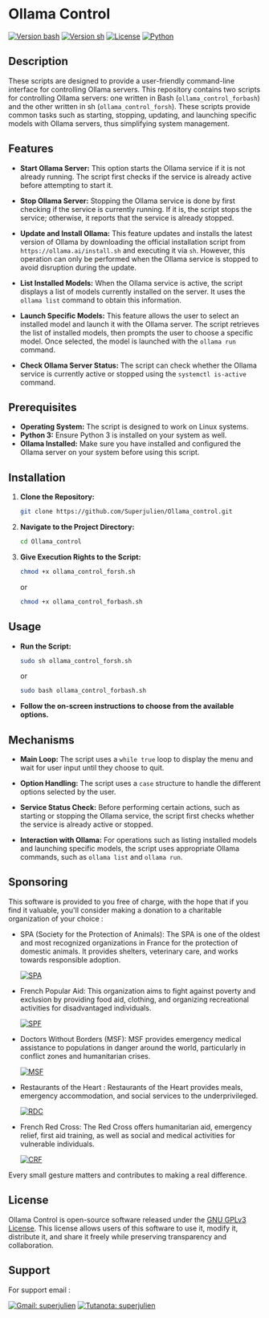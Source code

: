 # Ollama Control

[![Version bash](https://img.shields.io/badge/Version.bash-0.03-blue.svg)](https://github.com/Superjulien/Ollama_control) [![Version sh](https://img.shields.io/badge/Version.sh-0.06-blue.svg)](https://github.com/Superjulien/Ollama_control) [![License](https://img.shields.io/badge/License-GNU_GPLv3-blue.svg)](https://choosealicense.com/licenses/gpl-3.0/) [![Python](https://img.shields.io/badge/Python_3-14354C?&logo=python&logoColor=white.svg)](https://www.python.org/)

## Description

These scripts are designed to provide a user-friendly command-line interface for controlling Ollama servers. This repository contains two scripts for controlling Ollama servers: one written in Bash (`ollama_control_forbash`) and the other written in sh (`ollama_control_forsh`). These scripts provide common tasks such as starting, stopping, updating, and launching specific models with Ollama servers, thus simplifying system management.

## Features

- **Start Ollama Server:** This option starts the Ollama service if it is not already running. The script first checks if the service is already active before attempting to start it.
  
- **Stop Ollama Server:** Stopping the Ollama service is done by first checking if the service is currently running. If it is, the script stops the service; otherwise, it reports that the service is already stopped.

- **Update and Install Ollama:** This feature updates and installs the latest version of Ollama by downloading the official installation script from `https://ollama.ai/install.sh` and executing it via `sh`. However, this operation can only be performed when the Ollama service is stopped to avoid disruption during the update.

- **List Installed Models:** When the Ollama service is active, the script displays a list of models currently installed on the server. It uses the `ollama list` command to obtain this information.

- **Launch Specific Models:** This feature allows the user to select an installed model and launch it with the Ollama server. The script retrieves the list of installed models, then prompts the user to choose a specific model. Once selected, the model is launched with the `ollama run` command.

- **Check Ollama Server Status:** The script can check whether the Ollama service is currently active or stopped using the `systemctl is-active` command.

## Prerequisites

- **Operating System:** The script is designed to work on Linux systems.
- **Python 3:** Ensure Python 3 is installed on your system as well.
- **Ollama Installed:** Make sure you have installed and configured the Ollama server on your system before using this script.

## Installation

1. **Clone the Repository:**

    ```bash
    git clone https://github.com/Superjulien/Ollama_control.git
    ```

2. **Navigate to the Project Directory:**

    ```bash
    cd Ollama_control
    ```

3. **Give Execution Rights to the Script:**

    ```bash
    chmod +x ollama_control_forsh.sh
    ```
    or
    ```bash
    chmod +x ollama_control_forbash.sh
    ```

## Usage

- **Run the Script:**

    ```bash
    sudo sh ollama_control_forsh.sh
    ```
    or 
    ```bash
    sudo bash ollama_control_forbash.sh
    ```
    
- **Follow the on-screen instructions to choose from the available options.**

## Mechanisms

- **Main Loop:** The script uses a `while true` loop to display the menu and wait for user input until they choose to quit.

- **Option Handling:** The script uses a `case` structure to handle the different options selected by the user.

- **Service Status Check:** Before performing certain actions, such as starting or stopping the Ollama service, the script first checks whether the service is already active or stopped.

- **Interaction with Ollama:** For operations such as listing installed models and launching specific models, the script uses appropriate Ollama commands, such as `ollama list` and `ollama run`.

## Sponsoring

This software is provided to you free of charge, with the hope that if you find it valuable, you'll consider making a donation to a charitable organization of your choice :

- SPA (Society for the Protection of Animals): The SPA is one of the oldest and most recognized organizations in France for the protection of domestic animals. It provides shelters, veterinary care, and works towards responsible adoption.

  [![SPA](https://img.shields.io/badge/Sponsoring-SPA-red.svg)](https://www.la-spa.fr/)

- French Popular Aid: This organization aims to fight against poverty and exclusion by providing food aid, clothing, and organizing recreational activities for disadvantaged individuals.

  [![SPF](https://img.shields.io/badge/Sponsoring-Secours%20Populaire%20Français-red.svg)](https://www.secourspopulaire.fr)

- Doctors Without Borders (MSF): MSF provides emergency medical assistance to populations in danger around the world, particularly in conflict zones and humanitarian crises.

  [![MSF](https://img.shields.io/badge/Sponsoring-Médecins%20Sans%20Frontières-red.svg)](https://www.msf.fr)

- Restaurants of the Heart : Restaurants of the Heart provides meals, emergency accommodation, and social services to the underprivileged.

  [![RDC](https://img.shields.io/badge/Sponsoring-Restaurants%20du%20Cœur-red.svg)](https://www.restosducoeur.org)

- French Red Cross: The Red Cross offers humanitarian aid, emergency relief, first aid training, as well as social and medical activities for vulnerable individuals.

   [![CRF](https://img.shields.io/badge/Sponsoring-Croix%20Rouge%20Française-red.svg)](https://www.croix-rouge.fr)

Every small gesture matters and contributes to making a real difference.

## License

Ollama Control is open-source software released under the [GNU GPLv3 License](https://choosealicense.com/licenses/gpl-3.0/). This license allows users of this software to use it, modify it, distribute it, and share it freely while preserving transparency and collaboration.

## Support
For support email : 

[![Gmail: superjulien](https://img.shields.io/badge/Gmail-Contact%20Me-purple.svg)](mailto:contact.superjulien@gmail.com) [![Tutanota: superjulien](https://img.shields.io/badge/Tutanota-Contact%20Me-green.svg)](mailto:contacts.superjulien@tutanota.com)
